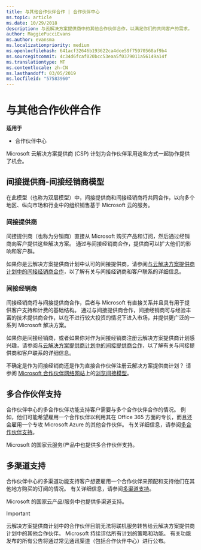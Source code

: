 ```yaml
---
title: 与其他合作伙伴合作 | 合作伙伴中心
ms.topic: article
ms.date: 10/29/2018
description: 与云解决方案提供商中的其他合作伙伴合作，以满足你们的共同客户的需求。
author: MaggiePucciEvans
ms.author: evansma
ms.localizationpriority: medium
ms.openlocfilehash: 641acf32646b193622ca4dce59f75970568af9b4
ms.sourcegitcommit: 4c34d6fcaf020bcc53eaa5f0379011a56149a14f
ms.translationtype: MT
ms.contentlocale: zh-CN
ms.lasthandoff: 03/05/2019
ms.locfileid: "57583960"
---
```

# <a name="work-with-other-partners"></a>与其他合作伙伴合作

**适用于**

-  合作伙伴中心

Microsoft 云解决方案提供商 (CSP) 计划为合作伙伴采用这些方式一起协作提供了机会。

## <a name="indirect-provider-indirect-reseller-model"></a>间接提供商-间接经销商模型

在此模型（也称为双层模型）中，间接提供商和间接经销商将共同合作，以向多个地区、纵向市场和行业中的组织销售基于 Microsoft 云的服务。 

### <a name="indirect-providers"></a>间接提供商 

间接提供商（也称为分销商）直接从 Microsoft 购买产品和订阅，然后通过经销商向客户提供这些解决方案。 通过与间接经销商合作，提供商可以扩大他们的影响和客户群。 

如果你是云解决方案提供商计划中认可的间接提供商，请参阅[与云解决方案提供商计划中的间接经销商合作](indirect-provider-tasks-in-partner-center.md)，以了解有关与间接经销商和客户联系的详细信息。 

### <a name="indirect-resellers"></a>间接经销商 

间接经销商将与间接提供商合作，后者与 Microsoft 有直接关系并且具有用于提供客户支持和计费的基础结构。 通过与间接提供商合作，间接经销商可与经验丰富的技术提供商合作，以在不进行较大投资的情况下进入市场，并提供更广泛的一系列 Microsoft 解决方案。 

如果你是间接经销商，或者如果你对作为间接经销商注册云解决方案提供商计划感兴趣，请参阅[与云解决方案提供商计划中的间接提供商合作](indirect-reseller-tasks-in-partner-center.md)，以了解有关与间接提供商和客户联系的详细信息。

不确定是作为间接经销商还是作为直接合作伙伴注册云解决方案提供商计划？ 请参阅 [Microsoft 合作伙伴网络网站](https://partner.microsoft.com)上的[浏览间接模型](https://partner.microsoft.com/cloud-solution-provider/indirect)。   

## <a name="multi-partner-support"></a>多合作伙伴支持

合作伙伴中心的多合作伙伴功能支持客户需要与多个合作伙伴合作的情况。 例如，他们可能希望雇用一个合作伙伴以利用其在 Office 365 方面的专长，而且还会雇用一个专攻 Microsoft Azure 的其他合作伙伴。 有关详细信息，请参阅[多合作伙伴支持](multipartner.md)。

Microsoft 的国家云服务/产品中也提供多合作伙伴支持。 

## <a name="multi-channel-support"></a>多渠道支持

合作伙伴中心的多渠道功能支持客户想要雇用一个合作伙伴来预配和支持他们在其他地方购买的订阅的情况。 有关详细信息，请参阅[多渠道支持](multichannel.md)。

Microsoft 的国家云产品/服务中也提供多渠道支持。

> [!IMPORTANT]  
> 云解决方案提供商计划中的合作伙伴目前无法将联机服务转售给云解决方案提供商计划中的其他合作伙伴。 Microsoft 持续评估所有计划的策略和功能。 有关功能发布的所有公告将通过常见通讯渠道（包括合作伙伴中心）进行公布。 

